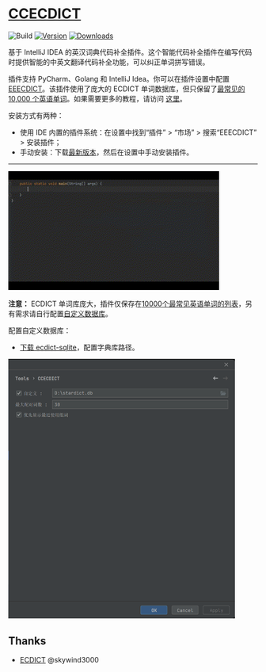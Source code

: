 # [CCECDICT](https://github.com/PonKing66/CCECDICT)


![Build](https://github.com/PonKing66/CCECDICT/workflows/Build/badge.svg)
[![Version](https://img.shields.io/jetbrains/plugin/v/22313.svg)](https://plugins.jetbrains.com/plugin/22313)
[![Downloads](https://img.shields.io/jetbrains/plugin/d/22313.svg)](https://plugins.jetbrains.com/plugin/22313)

<!-- Plugin description -->
基于 IntelliJ IDEA 的英汉词典代码补全插件。这个智能代码补全插件在编写代码时提供智能的中英文翻译代码补全功能，可以纠正单词拼写错误。

插件支持 PyCharm、Golang 和 IntelliJ Idea。你可以在插件设置中配置 [EEECDICT](https://github.com/PonKing66/CCECDICT)。该插件使用了庞大的 ECDICT 单词数据库，但只保留了[最常见的 10,000 个英语单词](https://github.com/first20hours/google-10000-english)。如果需要更多的教程，请访问 [这里](https://github.com/PonKing66/CCECDICT)。

<!-- Plugin description end -->

安装方式有两种：
- 使用 IDE 内置的插件系统：在设置中找到“插件” > “市场” > 搜索“EEECDICT” > 安装插件；
- 手动安装：下载[最新版本](https://github.com/PonKing66/dictionary-completion/releases/latest)，然后在设置中手动安装插件。

---

<img src="example.gif"  style="text-align: center"  width="426"  alt="images"/>

**注意：** ECDICT 单词库庞大，插件仅保存在[10000个最常见英语单词的列表](https://github.com/first20hours/google-10000-english)，另有需求请自行配置[自定义数据库](https://github.com/PonKing66/CCECDICT)。

配置自定义数据库：
- [下载 ecdict-sqlite](https://github.com/skywind3000/ECDICT/releases/download/1.0.28/ecdict-sqlite-28.zip)，配置字典库路径。

<img src="img.jpg"  style="text-align: center"  width="458"  height="524.5" alt="images"/>

[template]: https://github.com/JetBrains/intellij-platform-plugin-template
[docs:plugin-description]: https://plugins.jetbrains.com/docs/intellij/plugin-user-experience.html#plugin-description-and-presentation

## Thanks

- [ECDICT](https://github.com/skywind3000/ECDICT.git) @skywind3000